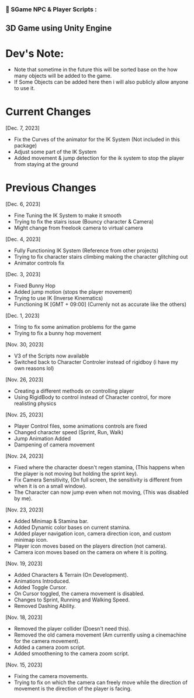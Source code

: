 ### 🔨 SGame NPC & Player Scripts :
3D Game using Unity Engine
---

<h1>Dev's Note:</h1>

- Note that sometime in the future this will be sorted base on the how many objects will be added to the game.
- If Some Objects can be added here then i will also publicly allow anyone to use it.

<h1>Current Changes</h1>

[Dec. 7, 2023]
- Fix the Curves of the animator for the IK System (Not included in this package)
- Adjust some part of the IK System
- Added movement & jump detection for the ik system to stop the player from staying at the ground

<h1>Previous Changes</h1>

[Dec. 6, 2023]
- Fine Tuning the IK System to make it smooth
- Trying to fix the stairs issue (Bouncy character & Camera)
- Might change from freelook camera to virtual camera

[Dec. 4, 2023]
- Fully Functioning IK System (Reference from other projects)
- Trying to fix character stairs climbing making the character glitching out
- Animator controls fix

[Dec. 3, 2023]
- Fixed Bunny Hop
- Added jump motion (stops the player movement)
- Trying to use IK (Inverse Kinematics)
- Functioning IK [GMT + 09:00] (Currenly not as accurate like the others)

[Dec. 1, 2023]
- Tring to fix some animation problems for the game
- Trying to fix a bunny hop movement

[Nov. 30, 2023]
- V3 of the Scripts now available
- Switched back to Character Controler instead of rigidboy (i have my own reasons lol)

[Nov. 26, 2023]
- Creating a different methods on controlling player
- Using RigidBody to control instead of Character control, for more realisting physics

[Nov. 25, 2023]
- Player Control files, some animations controls are fixed
- Changed character speed (Sprint, Run, Walk)
- Jump Animation Added
- Dampening of camera movement

[Nov. 24, 2023]
- Fixed where the character doesn't regen stamina, (This happens when the player is not moving but holding the sprint key).
- Fix Camera Sensitivity, (On full screen, the sensitivity is different from when it is on a small window).
- The Character can now jump even when not moving, (This was disabled by me).

[Nov. 23, 2023]
- Added Minimap & Stamina bar.
- Added Dynamic color bases on current stamina.
- Added player navigation icon, camera direction icon, and custom minimap icon.
- Player icon moves based on the players direction (not camera).
- Camera icon moves based on the camera on where it is poiting.

[Nov. 19, 2023]
- Added Characters & Terrain (On Development).
- Animations Introduced.
- Added Toggle Cursor.
- On Cursor toggled, the camera movement is disabled.
- Changes to Sprint, Running and Walking Speed.
- Removed Dashing Ability.

[Nov. 18, 2023]
- Removed the player collider (Doesn't need this).
- Removed the old camera movement (Am currently using a cinemachine for the camera movement).
- Added a camera zoom script.
- Added smoothening to the camera zoom script.

[Nov. 15, 2023]
- Fixing the camera movements.
- Trying to fix on which the camera can freely move while the direction of movement is the direction of the player is facing.
